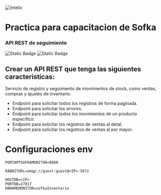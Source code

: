 ![Intelix](https://i.imgur.com/VD7nJDi.png)

# Practica para capacitacion de Sofka
### API REST de seguimiento

 ![Static Badge](https://img.shields.io/badge/0.0.1-version-%2300bab4) ![Static Badge](https://img.shields.io/badge/0.0.1-release-%2300bab4)

## Crear un API REST que tenga las siguientes caracteristicas:

Servicio de registro y seguimiento de movimientos de stock, como ventas, compras y ajustes de inventario.

* Endpoint para solicitar todos los registros de forma paginada.
* Endpoint para solicitar los errores. 
* Endpoint para solicitar todos los movimientos de un producto específico.
* Endpoint para solicitar los registros de ventas al detal. 
* Endpoint para solicitar los registros de ventas al por mayor.  

# Configuraciones env

```
PORTAPPSOFKAMONITOR=8080

RABBITURL=amqp://guest:guest@<IP>:5672

HOSTDB=<IP>
PORTDB=27017
DBNAMEMONITOR=sofkaInventario

```
